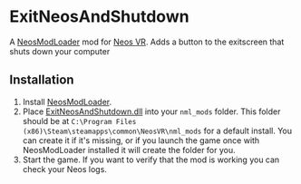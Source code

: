 ﻿# ExitNeosAndShutdown

A [NeosModLoader](https://github.com/neos-modding-group/NeosModLoader) mod for [Neos VR](https://neos.com/). Adds a button to the exitscreen that shuts down your computer

## Installation
1. Install [NeosModLoader](https://github.com/neos-modding-group/NeosModLoader).
1. Place [ExitNeosAndShutdown.dll](https://github.com/badhaloninja/ExitNeosAndShutdown/releases/latest/download/ExitNeosAndShutdown.dll) into your `nml_mods` folder. This folder should be at `C:\Program Files (x86)\Steam\steamapps\common\NeosVR\nml_mods` for a default install. You can create it if it's missing, or if you launch the game once with NeosModLoader installed it will create the folder for you.
1. Start the game. If you want to verify that the mod is working you can check your Neos logs.
